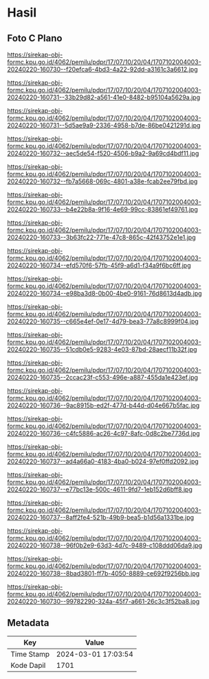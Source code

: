 # Hasil

## Foto C Plano

https://sirekap-obj-formc.kpu.go.id/4062/pemilu/pdpr/17/07/10/20/04/1707102004003-20240220-160730--f20efca6-4bd3-4a22-92dd-a3161c3a6612.jpg

https://sirekap-obj-formc.kpu.go.id/4062/pemilu/pdpr/17/07/10/20/04/1707102004003-20240220-160731--33b29d82-a561-41e0-8482-b95104a5629a.jpg

https://sirekap-obj-formc.kpu.go.id/4062/pemilu/pdpr/17/07/10/20/04/1707102004003-20240220-160731--5d5ae9a9-2336-4958-b7de-86be0421291d.jpg

https://sirekap-obj-formc.kpu.go.id/4062/pemilu/pdpr/17/07/10/20/04/1707102004003-20240220-160732--aec5de54-f520-4506-b9a2-9a69cd4bdf11.jpg

https://sirekap-obj-formc.kpu.go.id/4062/pemilu/pdpr/17/07/10/20/04/1707102004003-20240220-160732--fb7a5668-069c-4801-a38e-fcab2ee79fbd.jpg

https://sirekap-obj-formc.kpu.go.id/4062/pemilu/pdpr/17/07/10/20/04/1707102004003-20240220-160733--b4e22b8a-9f16-4e69-99cc-83861ef49761.jpg

https://sirekap-obj-formc.kpu.go.id/4062/pemilu/pdpr/17/07/10/20/04/1707102004003-20240220-160733--3b63fc22-771e-47c8-865c-42f43752e1e1.jpg

https://sirekap-obj-formc.kpu.go.id/4062/pemilu/pdpr/17/07/10/20/04/1707102004003-20240220-160734--efd570f6-57fb-45f9-a6d1-f34a9f6bc6ff.jpg

https://sirekap-obj-formc.kpu.go.id/4062/pemilu/pdpr/17/07/10/20/04/1707102004003-20240220-160734--e98ba3d8-0b00-4be0-9161-76d8613d4adb.jpg

https://sirekap-obj-formc.kpu.go.id/4062/pemilu/pdpr/17/07/10/20/04/1707102004003-20240220-160735--c665e4ef-0e17-4d79-bea3-77a8c8999f04.jpg

https://sirekap-obj-formc.kpu.go.id/4062/pemilu/pdpr/17/07/10/20/04/1707102004003-20240220-160735--51cdb0e5-9283-4e03-87bd-28aecf11b32f.jpg

https://sirekap-obj-formc.kpu.go.id/4062/pemilu/pdpr/17/07/10/20/04/1707102004003-20240220-160735--2ccac23f-c553-496e-a887-455da1e423ef.jpg

https://sirekap-obj-formc.kpu.go.id/4062/pemilu/pdpr/17/07/10/20/04/1707102004003-20240220-160736--9ac8915b-ed2f-477d-b44d-d04e667b5fac.jpg

https://sirekap-obj-formc.kpu.go.id/4062/pemilu/pdpr/17/07/10/20/04/1707102004003-20240220-160736--c4fc5886-ac26-4c97-8afc-0d8c2be7736d.jpg

https://sirekap-obj-formc.kpu.go.id/4062/pemilu/pdpr/17/07/10/20/04/1707102004003-20240220-160737--ad4a66a0-4183-4ba0-b024-97ef0ffd2092.jpg

https://sirekap-obj-formc.kpu.go.id/4062/pemilu/pdpr/17/07/10/20/04/1707102004003-20240220-160737--e77bc13e-500c-4611-9fd7-1eb152d6bff8.jpg

https://sirekap-obj-formc.kpu.go.id/4062/pemilu/pdpr/17/07/10/20/04/1707102004003-20240220-160737--8aff2fe4-521b-49b9-bea5-b1d56a1331be.jpg

https://sirekap-obj-formc.kpu.go.id/4062/pemilu/pdpr/17/07/10/20/04/1707102004003-20240220-160738--96f0b2e9-63d3-4d7c-9489-c108ddd06da9.jpg

https://sirekap-obj-formc.kpu.go.id/4062/pemilu/pdpr/17/07/10/20/04/1707102004003-20240220-160738--8bad3801-ff7b-4050-8889-ce692f9256bb.jpg

https://sirekap-obj-formc.kpu.go.id/4062/pemilu/pdpr/17/07/10/20/04/1707102004003-20240220-160730--99782290-324a-45f7-a661-26c3c3f52ba8.jpg


## Metadata

| Key        | Value               |
| ---------- | ------------------- |
| Time Stamp | 2024-03-01 17:03:54 |
| Kode Dapil | 1701                |



